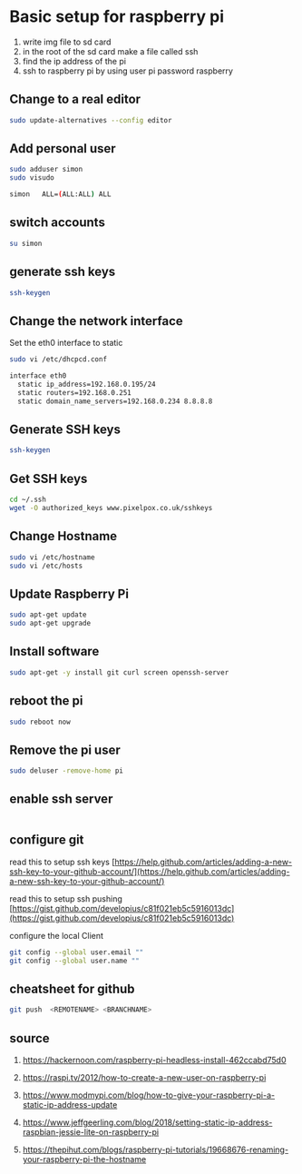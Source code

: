 # Basic setup for raspberry pi

1. write img file to sd card
2. in the root of the sd card make a file called ssh
3. find the ip address of the pi
4. ssh to raspberry pi by using user pi password raspberry

## Change to a real editor

```bash
sudo update-alternatives --config editor
```

## Add personal user

```bash
sudo adduser simon
sudo visudo

simon   ALL=(ALL:ALL) ALL
```

## switch accounts

```bash
su simon
```

## generate ssh keys

```bash
ssh-keygen
```

## Change the network interface

Set the eth0 interface to static

```bash
sudo vi /etc/dhcpcd.conf
```

```bash
interface eth0
  static ip_address=192.168.0.195/24
  static routers=192.168.0.251
  static domain_name_servers=192.168.0.234 8.8.8.8
```

## Generate SSH keys

```bash
ssh-keygen
```

## Get SSH keys

```bash
cd ~/.ssh
wget -O authorized_keys www.pixelpox.co.uk/sshkeys
```

## Change Hostname

```bash
sudo vi /etc/hostname
sudo vi /etc/hosts
```

## Update Raspberry Pi

```bash
sudo apt-get update
sudo apt-get upgrade
```

## Install software

```bash
sudo apt-get -y install git curl screen openssh-server
```

## reboot the pi

```bash
sudo reboot now
```

## Remove the pi user

```bash
sudo deluser -remove-home pi
```

## enable ssh server

```bash 

```

## configure git

read this to setup ssh keys
[https://help.github.com/articles/adding-a-new-ssh-key-to-your-github-account/](https://help.github.com/articles/adding-a-new-ssh-key-to-your-github-account/)

read this to setup ssh pushing
[https://gist.github.com/developius/c81f021eb5c5916013dc](https://gist.github.com/developius/c81f021eb5c5916013dc)

configure the local Client

```bash
git config --global user.email ""
git config --global user.name ""
```

## cheatsheet for github

```bash
git push  <REMOTENAME> <BRANCHNAME>
```

## source

1. <https://hackernoon.com/raspberry-pi-headless-install-462ccabd75d0>

2. <https://raspi.tv/2012/how-to-create-a-new-user-on-raspberry-pi>

3. <https://www.modmypi.com/blog/how-to-give-your-raspberry-pi-a-static-ip-address-update>

4. <https://www.jeffgeerling.com/blog/2018/setting-static-ip-address-raspbian-jessie-lite-on-raspberry-pi>

5. <https://thepihut.com/blogs/raspberry-pi-tutorials/19668676-renaming-your-raspberry-pi-the-hostname>
